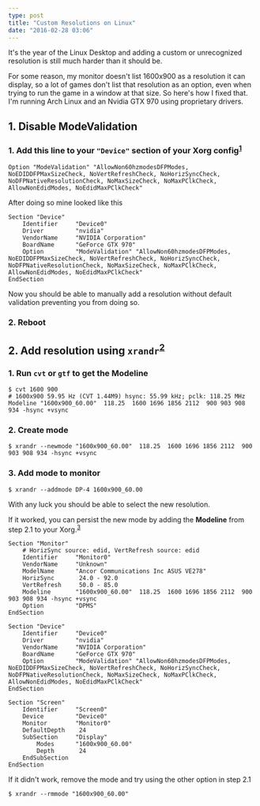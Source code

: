 ```yaml
---
type: post
title: "Custom Resolutions on Linux"
date: "2016-02-28 03:06"
---
```

It's the year of the Linux Desktop and adding a custom or unrecognized resolution is still much harder than it should be.

For some reason, my monitor doesn't list 1600x900 as a resolution it can display, so a lot of games don't list that resolution as an option, even when trying to run the game in a window at that size. So here's how I fixed that. I'm running Arch Linux and an Nvidia GTX 970 using proprietary drivers.

## 1. Disable ModeValidation

### 1. Add this line to your `"Device"` section of your Xorg config<sup>[1][1]</sup>

	Option "ModeValidation" "AllowNon60hzmodesDFPModes, NoEDIDDFPMaxSizeCheck, NoVertRefreshCheck, NoHorizSyncCheck, NoDFPNativeResolutionCheck, NoMaxSizeCheck, NoMaxPClkCheck,  AllowNonEdidModes, NoEdidMaxPClkCheck"

After doing so mine looked like this

	Section "Device"
		Identifier     "Device0"
		Driver         "nvidia"
		VendorName     "NVIDIA Corporation"
		BoardName      "GeForce GTX 970"
		Option         "ModeValidation" "AllowNon60hzmodesDFPModes, NoEDIDDFPMaxSizeCheck, NoVertRefreshCheck, NoHorizSyncCheck, NoDFPNativeResolutionCheck, NoMaxSizeCheck, NoMaxPClkCheck,  AllowNonEdidModes, NoEdidMaxPClkCheck"
	EndSection

Now you should be able to manually add a resolution without default validation preventing you from doing so.

### 2. Reboot

## 2. Add resolution using `xrandr`<sup>[2][2]</sup>

### 1. Run `cvt` or `gtf` to get the Modeline

	$ cvt 1600 900
	# 1600x900 59.95 Hz (CVT 1.44M9) hsync: 55.99 kHz; pclk: 118.25 MHz
	Modeline "1600x900_60.00"  118.25  1600 1696 1856 2112  900 903 908 934 -hsync +vsync

### 2. Create mode

	$ xrandr --newmode "1600x900_60.00"  118.25  1600 1696 1856 2112  900 903 908 934 -hsync +vsync

### 3. Add mode to monitor

	$ xrandr --addmode DP-4 1600x900_60.00

With any luck you should be able to select the new resolution.

If it worked, you can persist the new mode by adding the **Modeline** from step 2.1 to your Xorg.<sup>[3][3]</sup>

	Section "Monitor"
		# HorizSync source: edid, VertRefresh source: edid
		Identifier     "Monitor0"
		VendorName     "Unknown"
		ModelName      "Ancor Communications Inc ASUS VE278"
		HorizSync       24.0 - 92.0
		VertRefresh     50.0 - 85.0
		Modeline       "1600x900_60.00"  118.25  1600 1696 1856 2112  900 903 908 934 -hsync +vsync
		Option         "DPMS"
	EndSection

	Section "Device"
		Identifier     "Device0"
		Driver         "nvidia"
		VendorName     "NVIDIA Corporation"
		BoardName      "GeForce GTX 970"
		Option         "ModeValidation" "AllowNon60hzmodesDFPModes, NoEDIDDFPMaxSizeCheck, NoVertRefreshCheck, NoHorizSyncCheck, NoDFPNativeResolutionCheck, NoMaxSizeCheck, NoMaxPClkCheck,  AllowNonEdidModes, NoEdidMaxPClkCheck"
	EndSection

	Section "Screen"
		Identifier     "Screen0"
		Device         "Device0"
		Monitor        "Monitor0"
		DefaultDepth    24
		SubSection     "Display"
			Modes	   "1600x900_60.00"
			Depth       24
		EndSubSection
	EndSection


If it didn't work, remove the mode and try using the other option in step 2.1

	$ xrandr --rmmode "1600x900_60.00"

[1]: http://ubuntuforums.org/showthread.php?t=2164924&p=12743326#post12743326
[2]: https://wiki.archlinux.org/index.php/xrandr#Adding_undetected_resolutions
[3]: https://wiki.archlinux.org/index.php/xrandr#Permanently_adding_undetected_resolutions
